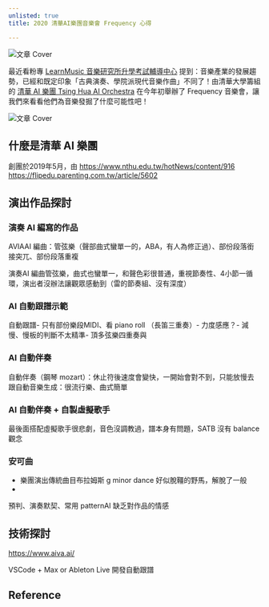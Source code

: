 ```yaml
---
unlisted: true
title: 2020 清華AI樂團音樂會 Frequency 心得

---
```

![文章 Cover](https://dazedbear-assets.s3-ap-northeast-1.amazonaws.com/2020-tsing-hua-ai-orchestra/satb.png)

<!-- 敘述文章摘要、前言 -->

最近看粉專 [LearnMusic 音樂研究所升學考試輔導中心](https://www.facebook.com/learnmusic.fans/) 提到：音樂產業的發展趨勢，已經和既定印象「古典演奏、學院派現代音樂作曲」不同了！由清華大學籌組的 [清華 AI 樂團 Tsing Hua AI Orchestra](https://www.facebook.com/%E6%B8%85%E8%8F%AF-AI-%E6%A8%82%E5%9C%98-397843007474585/) 在今年初舉辦了 Frequency 音樂會，讓我們來看看他們為音樂發掘了什麼可能性吧！

<!-- truncate -->

![文章 Cover](https://dazedbear-assets.s3-ap-northeast-1.amazonaws.com/2020-tsing-hua-ai-orchestra/board.jpg)

## 什麼是清華 AI 樂團

創團於2019年5月，由
https://www.nthu.edu.tw/hotNews/content/916
https://flipedu.parenting.com.tw/article/5602

## 演出作品探討

### 演奏 AI 編寫的作品

AVIAAI 編曲：管弦樂（聲部曲式蠻單一的，ABA，有人為修正過）、部份段落銜接突兀、部份段落重複

演奏AI 編曲管弦樂，曲式也蠻單一，和聲色彩很普通，重視節奏性、4小節一循環，演出者沒辦法讓觀眾感動到（雷的節奏組、沒有深度）

### AI 自動跟譜示範

自動跟譜- 只有部份樂段MIDI、看 piano roll （長笛三重奏）- 力度感應？- 減慢、慢板的判斷不太精準- 頂多弦樂四重奏與

### AI 自動伴奏

自動伴奏（鋼琴 mozart）：休止符後速度會變快，一開始會對不到，只能放慢去跟自動音樂生成：很流行樂、曲式簡單

### AI 自動伴奏 + 自製虛擬歌手

最後面搭配虛擬歌手很悲劇，音色沒調教過，譜本身有問題，SATB 沒有 balance 觀念

### 安可曲

* 樂團演出傳統曲目布拉姆斯 g minor dance 好似脫韁的野馬，解脫了一般
* 

預判、演奏默契、常用 patternAI 缺乏對作品的情感

## 技術探討

https://www.aiva.ai/

VSCode + Max or Ableton Live 開發自動跟譜

## Reference
